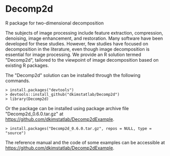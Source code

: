 # Decomp2d
R package for two-dimensional decomposition 

The subjects of image processing include feature extraction, compression, denoising, image enhancement, and restoration. 
Many software have been developed for these studies. However, few studies have focused on decomposition in the literature, 
even though image decomposition is essential for image processing. 
We provide an R solution termed "Decomp2d", tailored to the viewpoint of image decomposition based on existing R packages.

The "Decomp2d" solution can be installed through the following commands.

```
> install.packages("devtools")
> devtools::install_github("dkimstatlab/Decomp2d")
> library(Decomp2d)
```
Or the package can be installed using package archive file "Decomp2d_0.6.0.tar.gz" at https://github.com/dkimstatlab/Decomp2dExample.
```
> install.packages("Decomp2d_0.6.0.tar.gz", repos = NULL, type = "source")
```  

The reference manual and the code of some examples can be accessible at https://github.com/dkimstatlab/Decomp2dExample.
